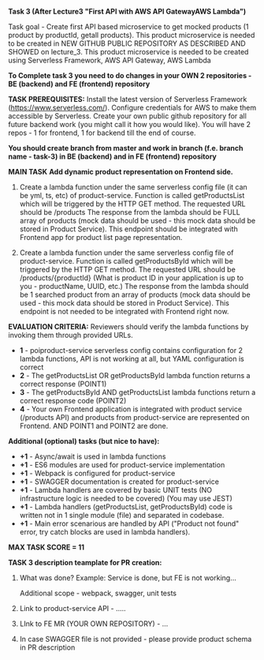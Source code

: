 
**Task 3 (After Lecture3 "First API with AWS API GatewayAWS Lambda")**  

Task goal - Create first API based microservice to get mocked products (1 product by productId, getall products).
This product microservice is needed to be created in NEW GITHUB PUBLIC REPOSITORY AS DESCRIBED AND SHOWED on lecture_3.
This product microservice is needed to be created using Serverless Framework, AWS API Gateway, AWS Lambda


**To Complete task 3 you need to do changes in your OWN 2 repositories - BE (backend) and FE (frontend) repository**


**TASK PREREQUISITES:**
Install the latest version of Serverless Framework (https://www.serverless.com/).
Configure credentials for AWS to make them accessible by Serverless.
Create your own public github repository for all future backend work (you might call it how you would like). You will have 2 repos - 1 for frontend, 1 for backend till the end of course.


**You should create branch from master and work in branch (f.e. branch name - task-3) in BE (backend) and in FE (frontend) repository**

**MAIN TASK**
**Add dynamic product representation on Frontend side.**

1. Create a lambda function under the same serverless config file (it can be yml, ts, etc) of product-service. Function is called getProductsList which will be triggered by the HTTP GET method.
The requested URL should be /products
The response from the lambda should be FULL array of products (mock data should be used - this mock data should be stored in Product Service).
This endpoint should be integrated with Frontend app for product list page representation.

2. Create a lambda function under the same serverless config file of product-service. Function is called getProductsById which will be triggered by the HTTP GET method.
The requested URL should be /products/{productId}   (What is product ID in your application is up to you - productName, UUID, etc.)
The response from the lambda should be 1 searched product from an array of products (mock data should be used - this mock data should be stored in Product Service).
This endpoint is not needed to be integrated with Frontend right now.


**EVALUATION CRITERIA:**
Reviewers should verify the lambda functions by invoking them through provided URLs.

- **1** - poiproduct-service serverless config contains configuration for 2 lambda functions, API is not working at all, but YAML configuration is correct
- **2** - The getProductsList OR getProductsById lambda function returns a correct response (POINT1)
- **3** - The getProductsById AND getProductsList lambda functions return a correct response code (POINT2)
- **4** - Your own Frontend application is integrated with product service (/products API) and products from product-service are represented on Frontend.  AND POINT1 and POINT2 are done.

**Additional (optional) tasks (but nice to have):**
- **+1** - Async/await is used in lambda functions
- **+1** - ES6 modules are used for product-service implementation
- **+1** - Webpack is configured for product-service
- **+1** - SWAGGER documentation is created for product-service
- **+1** - Lambda handlers are covered by basic UNIT tests (NO infrastructure logic is needed to be covered) (You may use JEST)
- **+1** - Lambda handlers (getProductsList, getProductsById) code is written not in 1 single module (file) and separated in codebase.
- **+1** - Main error scenarious are handled by API ("Product not found" error, try catch blocks are used in lambda handlers).
 

**MAX TASK SCORE = 11**

**TASK 3 description teamplate for PR creation:**

1. What was done? 
   Example:
   Service is done, but FE is not working...
   
   Additional scope - webpack, swagger, unit tests
2. Link to product-service API - .....
3. LInk to FE MR (YOUR OWN REPOSITORY) - ...

4. In case SWAGGER file is not provided - please provide product schema in PR description

